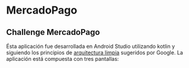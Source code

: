 # MercadoPago
## Challenge MercadoPago
Ésta aplicación fue desarrollada en Android Studio utilizando kotlin y siguiendo los principios de [arquitectura limpia](https://developer.android.com/jetpack/guide#recommended-app-archz) sugeridos por Google. La aplicación está compuesta con tres pantallas:

